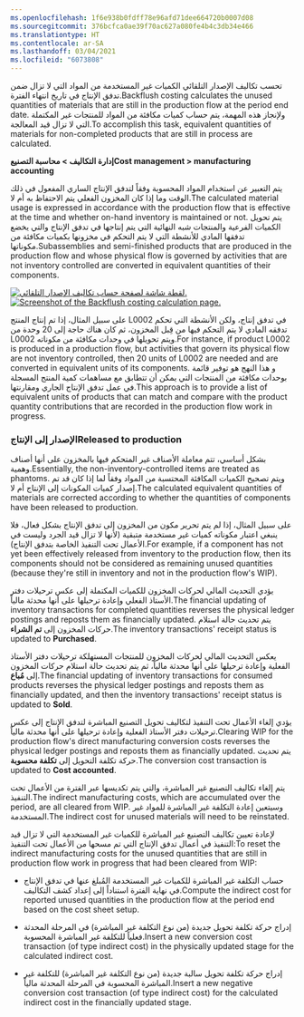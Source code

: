 ```yaml
---
ms.openlocfilehash: 1f6e938b0fdff78e96afd71dee664720b0007d08
ms.sourcegitcommit: 376bcfca0ae39f70ac627a080fe4b4c3db34e466
ms.translationtype: HT
ms.contentlocale: ar-SA
ms.lasthandoff: 03/04/2021
ms.locfileid: "6073808"
---
```


<span data-ttu-id="cd8db-101">تحسب تكاليف الإصدار التلقائي الكميات غير المستخدمة من المواد التي لا تزال ضمن تدفق الإنتاج في تاريخ انتهاء الفترة.</span><span class="sxs-lookup"><span data-stu-id="cd8db-101">Backflush costing calculates the unused quantities of materials that are still in the production flow at the period end date.</span></span> <span data-ttu-id="cd8db-102">ولإنجاز هذه المهمة، يتم حساب كميات مكافئة من المواد للمنتجات غير المكتملة التي لا تزال قيد المعالجة.</span><span class="sxs-lookup"><span data-stu-id="cd8db-102">To accomplish this task, equivalent quantities of materials for non-completed products that are still in process are calculated.</span></span>

<span data-ttu-id="cd8db-103">**إدارة التكاليف > محاسبة التصنيع**</span><span class="sxs-lookup"><span data-stu-id="cd8db-103">**Cost management > manufacturing accounting**</span></span>

<span data-ttu-id="cd8db-104">يتم التعبير عن استخدام المواد المحسوبة وفقاً لتدفق الإنتاج الساري المفعول في ذلك الوقت وما إذا كان المخزون الفعلي يتم الاحتفاظ به أم لا.</span><span class="sxs-lookup"><span data-stu-id="cd8db-104">The calculated material usage is expressed in accordance with the production flow that is effective at the time and whether on-hand inventory is maintained or not.</span></span> <span data-ttu-id="cd8db-105">يتم تحويل الكميات الفرعية والمنتجات شبه النهائية التي يتم إنتاجها في تدفق الإنتاج والتي يخضع تدفقها المادي للأنشطة التي لا يتم التحكم في مخزونها بكميات مكافئة من مكوناتها.</span><span class="sxs-lookup"><span data-stu-id="cd8db-105">Subassemblies and semi-finished products that are produced in the production flow and whose physical flow is governed by activities that are not inventory controlled are converted in equivalent quantities of their components.</span></span>

<span data-ttu-id="cd8db-106">[![لقطة شاشة لصفحة حساب تكاليف الإصدار التلقائي.](../media/backflush-costing.png)](../media/backflush-costing.png#lightbox)</span><span class="sxs-lookup"><span data-stu-id="cd8db-106">[![Screenshot of the Backflush costing calculation page.](../media/backflush-costing.png)](../media/backflush-costing.png#lightbox)</span></span>


<span data-ttu-id="cd8db-107">على سبيل المثال، إذا تم إنتاج المنتج L0002 في تدفق إنتاج، ولكن الأنشطة التي تحكم تدفقه المادي لا يتم التحكم فيها من قِبل المخزون، ثم كان هناك حاجة إلى 20 وحدة من L0002 ويتم تحويلها في وحدات مكافئة من مكوناته.</span><span class="sxs-lookup"><span data-stu-id="cd8db-107">For instance, if product L0002 is produced in a production flow, but activities that govern its physical flow are not inventory controlled, then 20 units of L0002 are needed and are converted in equivalent units of its components.</span></span> <span data-ttu-id="cd8db-108">و هذا النهج هو توفير قائمة بوحدات مكافئة من المنتجات التي يمكن أن تتطابق مع مساهمات كمية المنتج المسجلة في عمل تدفق الإنتاج الجاري ومقارنتها.</span><span class="sxs-lookup"><span data-stu-id="cd8db-108">This approach is to provide a list of equivalent units of products that can match and compare with the product quantity contributions that are recorded in the production flow work in progress.</span></span>

### <a name="released-to-production"></a><span data-ttu-id="cd8db-109">الإصدار إلى الإنتاج</span><span class="sxs-lookup"><span data-stu-id="cd8db-109">Released to production</span></span>

<span data-ttu-id="cd8db-110">بشكل أساسي، تتم معاملة الأصناف غير المتحكم فيها بالمخزون على أنها أصناف وهمية.</span><span class="sxs-lookup"><span data-stu-id="cd8db-110">Essentially, the non-inventory-controlled items are treated as phantoms.</span></span>
<span data-ttu-id="cd8db-111">ويتم تصحيح الكميات المكافئة المحتسبة من المواد وفقاً لما إذا كان قد تم إصدار كميات المكونات إلى الإنتاج أم لا.</span><span class="sxs-lookup"><span data-stu-id="cd8db-111">The calculated equivalent quantities of materials are corrected according to whether the quantities of components have been released to production.</span></span>

<span data-ttu-id="cd8db-112">على سبيل المثال، إذا لم يتم تحرير مكون من المخزون إلى تدفق الإنتاج بشكل فعال، فلا ينبغي اعتبار مكوناته كميات غير مستخدمة متبقية (لأنها لا تزال قيد الجرد وليست في الأعمال تحت التنفيذ الخاصة بتدفق الإنتاج).</span><span class="sxs-lookup"><span data-stu-id="cd8db-112">For example, if a component has not yet been effectively released from inventory to the production flow, then its components should not be considered as remaining unused quantities (because they're still in inventory and not in the production flow's WIP).</span></span>

<span data-ttu-id="cd8db-113">يؤدي التحديث المالي لحركات المخزون للكميات المكتملة إلى عكس ترحيلات دفتر الأستاذ الفعلي وإعادة ترحيلها على أنها محدثة مالياً.</span><span class="sxs-lookup"><span data-stu-id="cd8db-113">The financial updating of inventory transactions for completed quantities reverses the physical ledger postings and reposts them as financially updated.</span></span>
<span data-ttu-id="cd8db-114">يتم تحديث حالة استلام حركات المخزون إلى **‏‫تم الشراء‬**.</span><span class="sxs-lookup"><span data-stu-id="cd8db-114">The inventory transactions' receipt status is updated to **Purchased**.</span></span>

<span data-ttu-id="cd8db-115">يعكس التحديث المالي لحركات المخزون للمنتجات المستهلكة ترحيلات دفتر الأستاذ الفعلية وإعادة ترحيلها على أنها محدثة مالياً، ثم يتم تحديث حالة استلام حركات المخزون إلى **مُباع**.</span><span class="sxs-lookup"><span data-stu-id="cd8db-115">The financial updating of inventory transactions for consumed products reverses the physical ledger postings and reposts them as financially updated, and then the inventory transactions' receipt status is updated to **Sold**.</span></span>

<span data-ttu-id="cd8db-116">يؤدي إلغاء الأعمال تحت التنفيذ لتكاليف تحويل التصنيع المباشرة لتدفق الإنتاج إلى عكس ترحيلات دفتر الأستاذ الفعلية وإعادة ترحيلها على أنها محدثة مالياً.</span><span class="sxs-lookup"><span data-stu-id="cd8db-116">Clearing WIP for the production flow's direct manufacturing conversion costs reverses the physical ledger postings and reposts them as financially updated.</span></span> <span data-ttu-id="cd8db-117">يتم تحديث حركة تكلفة التحويل إلى **تكلفة محسوبة**.</span><span class="sxs-lookup"><span data-stu-id="cd8db-117">The conversion cost transaction is updated to **Cost accounted**.</span></span>

<span data-ttu-id="cd8db-118">يتم إلغاء تكاليف التصنيع غير المباشرة، والتي يتم تكديسها عبر الفترة من الأعمال تحت التنفيذ.</span><span class="sxs-lookup"><span data-stu-id="cd8db-118">The indirect manufacturing costs, which are accumulated over the period, are all cleared from WIP.</span></span> <span data-ttu-id="cd8db-119">وسيتعين إعادة التكلفة غير المباشرة للمواد غير المستخدمة.</span><span class="sxs-lookup"><span data-stu-id="cd8db-119">The indirect cost for unused materials will need to be reinstated.</span></span>

<span data-ttu-id="cd8db-120">لإعادة تعيين تكاليف التصنيع غير المباشرة للكميات غير المستخدمة التي لا تزال قيد التنفيذ في أعمال تدفق الإنتاج التي تم مسحها من الأعمال تحت التنفيذ:</span><span class="sxs-lookup"><span data-stu-id="cd8db-120">To reset the indirect manufacturing costs for the unused quantities that are still in production flow work in progress that had been cleared from WIP:</span></span>

-   <span data-ttu-id="cd8db-121">حساب التكلفة غير المباشرة للكميات غير المستخدمة المُبلغ عنها في تدفق الإنتاج في نهاية الفترة استناداً إلى إعداد كشف التكاليف.</span><span class="sxs-lookup"><span data-stu-id="cd8db-121">Compute the indirect cost for reported unused quantities in the production flow at the period end based on the cost sheet setup.</span></span>

-   <span data-ttu-id="cd8db-122">إدراج حركة تكلفة تحويل جديدة (من نوع التكلفة غير المباشرة) في المرحلة المحدثة فعلياً للتكلفة غير المباشرة المحسوبة.</span><span class="sxs-lookup"><span data-stu-id="cd8db-122">Insert a new conversion cost transaction (of type indirect cost) in the physically updated stage for the calculated indirect cost.</span></span>

-   <span data-ttu-id="cd8db-123">إدراج حركة تكلفة تحويل سالبة جديدة (من نوع التكلفة غير المباشرة) للتكلفة غير المباشرة المحسوبة في المرحلة المحدثة مالياً.</span><span class="sxs-lookup"><span data-stu-id="cd8db-123">Insert a new negative conversion cost transaction (of type indirect cost) for the calculated indirect cost in the financially updated stage.</span></span>

